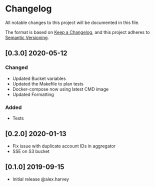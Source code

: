 # Changelog
All notable changes to this project will be documented in this file.

The format is based on [Keep a Changelog](https://keepachangelog.com/en/1.0.0/),
and this project adheres to [Semantic Versioning](https://semver.org/spec/v2.0.0.html).

## [0.3.0] 2020-05-12
### Changed
- Updated Bucket variables
- Updated the Makefile to plan tests
- Docker-compose now using latest CMD image
- Updated Formatting
### Added
- Tests


## [0.2.0] 2020-01-13
- Fix issue with duplicate account IDs in aggregator
- SSE on S3 bucket

## [0.1.0] 2019-09-15
- Initial release @alex.harvey
